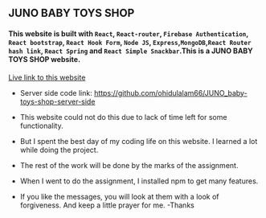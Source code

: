 ## JUNO BABY TOYS SHOP


#### This website is built with `React`, `React-router`, `Firebase Authentication`, `React bootstrap`, `React Hook Form`, `Node JS`, `Express`,`MongoDB`,`React Router hash link`, `React Spring` and `React Simple Snackbar`.This is a JUNO BABY TOYS SHOP website.

[Live link to this website](https://juno-baby-toys-shop.web.app/ "JUNO BABY TOYS SHOP")
- Server side code link: https://github.com/ohidulalam66/JUNO_baby-toys-shop-server-side

- This website could not do this due to lack of time left for some functionality.
- But I spent the best day of my coding life on this website. I learned a lot while doing the project.
- The rest of the work will be done by the marks of the assignment.
- When I went to do the assignment, I installed npm to get many features.
- If you like the messages, you will look at them with a look of forgiveness. And keep a little prayer for me.
-Thanks
